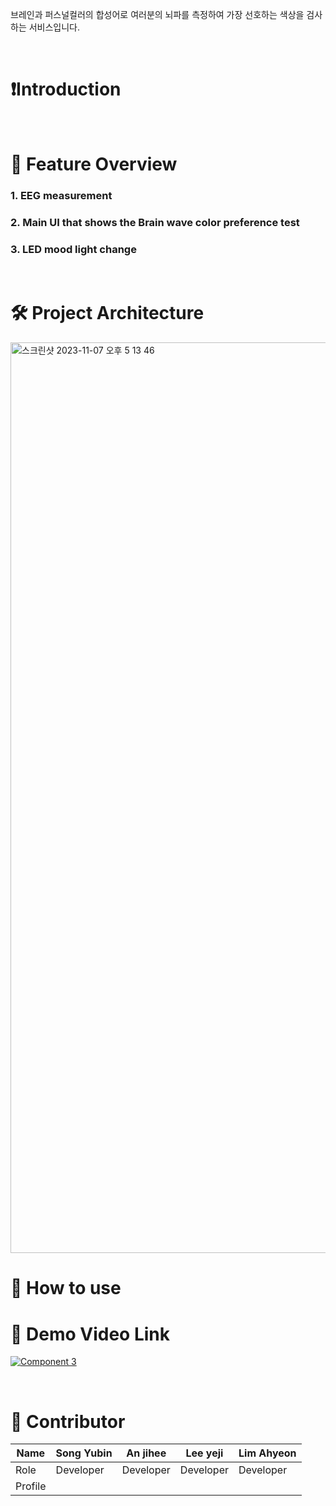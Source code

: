 브레인과 퍼스널컬러의 합성어로 여러분의 뇌파를 측정하여 가장 선호하는 색상을 검사하는 서비스입니다.

<br>

# ❗️Introduction


<br>

# 📝 Feature Overview
### 1. EEG measurement
### 2. Main UI that shows the Brain wave color preference test
### 3. LED mood light change

<br>

# 🛠 Project Architecture
<img width="1457" alt="스크린샷 2023-11-07 오후 5 13 46" src="https://github.com/ohzzwer1/Bsonalcolor/assets/80513699/5088b725-ce4e-451f-a28b-d197b9c342e2">


<br>

# 👩 How to use


# 🎥 Demo Video Link
[![Component 3](https://github.com/ohzzwer1/Bsonalcolor/assets/80513699/b04677ed-c885-49c2-96d6-568e3fe45475)](https://www.youtube.com/watch?v=sszQ1tWhHvk)

<br>

# 👥 Contributor
| Name          | Song Yubin | An jihee | Lee yeji| Lim Ahyeon|
| ------------- | --------------------------------- | --------------------------------- | --------------------------------------------------------- | --------------------------------------------------------- |
| Role | Developer | Developer | Developer | Developer |
| Profile |   |   |  |  |

